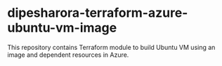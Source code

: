 # dipesharora-terraform-azure-ubuntu-vm-image
This repository contains Terraform module to build Ubuntu VM using an image and dependent resources in Azure.
